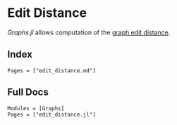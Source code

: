 # Edit Distance

*Graphs.jl* allows computation of the [graph edit distance](https://en.wikipedia.org/wiki/Graph_edit_distance).

## Index

```@index
Pages = ["edit_distance.md"]
```

## Full Docs

```@autodocs
Modules = [Graphs]
Pages = ["edit_distance.jl"]

```
